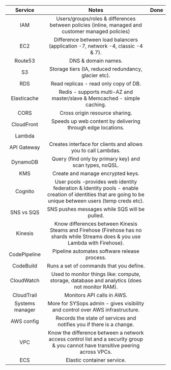 | Service | Notes | Done |
|:-------:|:-----:|:----:|
| IAM | Users/groups/roles & differences between policies (inline, managed and customer managed policies) | |
| EC2 | Difference between load balancers (application -7, network -4, classic -4 & 7). | |
| Route53 | DNS & domain names. | |
| S3 | Storage tiers (IA, reduced redundancy, glacier etc). | |
| RDS | Read replicas - read only copy of DB. | |
| Elasticache | Redis - supports multi-AZ and master/slave & Memcached - simple caching. | |
| CORS | Cross origin resource sharing. | |
| CloudFront | Speeds up web content by delivering through edge locations. | |
| Lambda | | |
| API Gateway | Creates interface for clients and allows you to call Lambdas. | |
| DynamoDB | Query (find only by primary key) and scan types, noQSL. | |
| KMS | Create and manage encrypted keys. | |
| Cognito | User pools -provides web identity federation & Identity pools - enable creation of identities that are going to be unique between users (temp creds etc). | |
| SNS vs SQS | SNS pushes messages while SQS will be pulled. | |
| Kinesis | Know differences between Kinesis Steams and Firehose (Firehose has no shards while Streams does & you use Lambda with Firehose). | |
| CodePipeline | Pipeline automates software release process. | |
| CodeBuild | Runs a set of commands that you define. | |
| CloudWatch | Used to monitor things like: compute, storage, database and analytics (does not monitor RAM). | |
| CloudTrail | Monitors API calls in AWS. | |
| Systems manager | More for SYSops admin - gives visibility and control over AWS infrastructure. | |
| AWS config | Records the state of services and notifies you if there is a change. | |
| VPC | Know the difference between a network access control list and a security group & you cannot have transitive peering across VPCs. | |
| ECS | Elastic container service. | |
